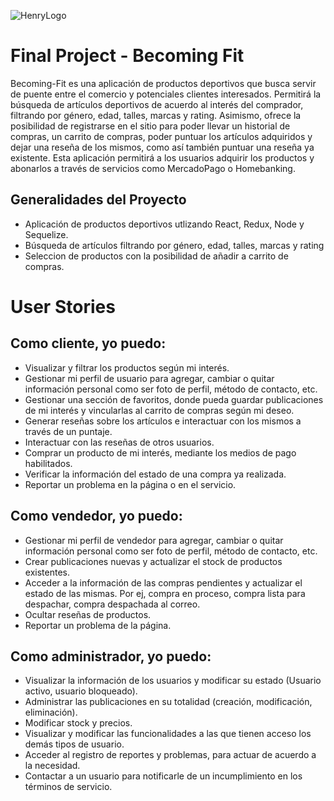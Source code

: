 ![HenryLogo](https://images.unsplash.com/photo-1664972571708-bce882c6555e?ixlib=rb-4.0.3&ixid=MnwxMjA3fDB8MHxwaG90by1wYWdlfHx8fGVufDB8fHx8&auto=format&fit=crop&w=1170&q=80)

# Final Project - Becoming Fit

Becoming-Fit es una aplicación de productos deportivos que busca servir de puente entre el comercio y potenciales clientes interesados. Permitirá la búsqueda de artículos deportivos de acuerdo al interés del comprador, filtrando por género, edad, talles, marcas y rating. Asimismo, ofrece la posibilidad de registrarse en el sitio para poder llevar un historial de compras, un carrito de compras, poder puntuar los artículos adquiridos y dejar una reseña de los mismos, como así también puntuar una reseña ya existente. Esta aplicación permitirá a los usuarios adquirir los productos y abonarlos a través de servicios como MercadoPago o Homebanking.


## Generalidades del Proyecto

- Aplicación de productos deportivos utlizando React, Redux, Node y Sequelize.
- Búsqueda de artículos filtrando por género, edad, talles, marcas y rating
- Seleccion de productos con la posibilidad de añadir a carrito de compras.


# User Stories

## Como cliente, yo puedo:
- Visualizar y filtrar los productos según mi interés.
- Gestionar mi perfil de usuario para agregar, cambiar o quitar información personal como ser foto de perfil, método de contacto, etc.
- Gestionar una sección de favoritos, donde pueda guardar publicaciones de mi interés y vincularlas al carrito de compras según mi deseo.
- Generar reseñas sobre los artículos e interactuar con los mismos a través de un puntaje.
- Interactuar con las reseñas de otros usuarios.
- Comprar un producto de mi interés, mediante los medios de pago habilitados.
- Verificar la información del estado de una compra ya realizada.
- Reportar un problema en la página o en el servicio.


## Como vendedor, yo puedo:
- Gestionar mi perfil de vendedor para agregar, cambiar o quitar información personal como ser foto de perfil, método de contacto, etc.
- Crear publicaciones nuevas y actualizar el stock de productos existentes.
- Acceder a la información de las compras pendientes y actualizar el estado de las mismas. Por ej, compra en proceso, compra lista para despachar, compra despachada al correo.
- Ocultar reseñas de productos.
- Reportar un problema de la página.


## Como administrador, yo puedo:
- Visualizar la información de los usuarios y modificar su estado (Usuario activo, usuario bloqueado).
- Administrar las publicaciones en su totalidad (creación, modificación, eliminación).
- Modificar stock y precios.
- Visualizar y modificar las funcionalidades a las que tienen acceso los demás tipos de usuario.
- Acceder al registro de reportes y problemas, para actuar de acuerdo a la necesidad.
- Contactar a un usuario para notificarle de un incumplimiento en los términos de servicio.


